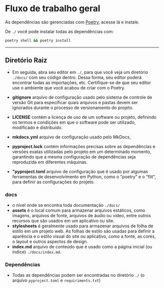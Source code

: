 # Fluxo de trabalho geral

As dependências são gerenciadas com [Poetry](https://python-poetry.org/), acesse lá e instale.

De `./` você pode instalar todas as dependências com:

```bash
poetry shell && poetry install

```

----

## **Diretório Raiz**

- Em seguida, abra seu editor em `./`, para que você veja um diretório `./docs/` com seu código dentro. Dessa forma, seu editor poderá encontrar todas as importações, etc. Certifique-se de que seu editor use o ambiente que você acabou de criar com o Poetry.

- **gitignore** arquivo de configuração usado pelo sistema de controle de versão Git para especificar quais arquivos e pastas devem ser ignorados durante o processo de versionamento do projeto.
- **LICENSE**  contém a licença de uso de um software ou projeto, definindo os termos e condições em que o software pode ser utilizado, modificado e distribuído.
- **mkdocs.yml** arquivo de configuração usado pelo MkDocs,
- **pyproject.lock** contém informações precisas sobre as dependências e versões exatas utilizadas pelo projeto em um determinado momento, garantindo que a mesma configuração de dependências seja reproduzida em diferentes máquinas.
- **"pyproject.toml** arquivo de configuração que é usado por algumas ferramentas de desenvolvimento em Python, como o "poetry" e o "flit", para definir as configurações do projeto.

### **docs**

- o nível onde se encontra toda documentação `./docs/`
- **assets** é o local comum para armazenar arquivos estáticos, como imagens, arquivos de fonte, arquivos de áudio ou vídeo, entre outros recursos que são usados em um aplicativo ou site.
- **stylesheets** é geralmente usado para armazenar arquivos de folha de estilo em um projeto web. As folhas de estilo são usadas para definir a aparência e o estilo visual do site ou aplicativo, como a fonte, as cores, o layout e outros aspectos de design.
- **index.md** arquivo de conteúdo que é usado como a página inicial (ou índice)  `./docs/index.md`.

### **Dependências**

- Todas as dependências podem ser encontradas no diretório `./` (o arquivo `pyproject.toml` e `requiriments.txt`)
